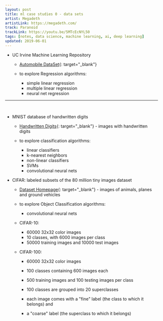 ```yaml
---
layout: post
title: ml case studies 0 - data sets
artist: Megadeth
artistLink: https://megadeth.com/
track: Paranoid
trackLink: https://youtu.be/5MTcEcNYL50
tags: [notes, data science, machine learning, ai, deep learning]
updated: 2019-06-01
---
```


- UC Irvine Machine Learning Repository
    - [Automobile DataSet](https://archive.ics.uci.edu/ml/machine-learning-databases/autos/imports-85.data){: target="_blank"}
     
    - to explore Regression algorithms:
        - simple linear regression
        - multiple linear regression
        - neural net regression 

<hr>
<br>

- MNIST database of handwritten digits
    - [Handwritten Digits](http://yann.lecun.com/exdb/mnist/){: target="_blank"} - images with handwritten digits
    
    - to explore classification algorithms:
        - linear classifiers
        - k-nearest neighbors
        - non-linear classifiers
        - SVMs
        - convolutional neural nets

- CIFAR: labeled subsets of the 80 million tiny images dataset
    - [Dataset Homepage](https://www.cs.toronto.edu/~kriz/cifar.html){: target="_blank"} - images of animals, planes and ground vehicles

    - to explore Object Classification algorithms:
        - convolutional neural nets
    
    - CIFAR-10: 
        - 60000 32x32 color images  
        - 10 classes, with 6000 images per class
        - 50000 training images and 10000 test images

    - CIFAR-100:
        - 60000 32x32 color images 
        - 100 classes containing 600 images each
        - 500 training images and 100 testing images per class

        - 100 classes are grouped into 20 superclasses 
        - each image comes with a "fine" label (the class to which it belongs) and 
        - a "coarse" label (the superclass to which it belongs)
